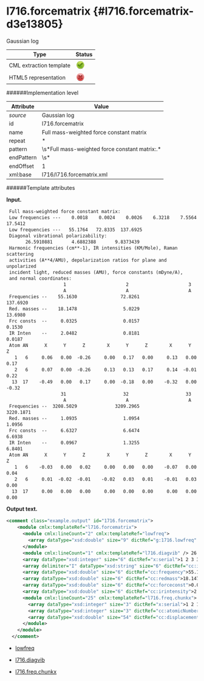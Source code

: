 # l716.forcematrix {#l716.forcematrix-d3e13805}

Gaussian log

| Type                                                                                                                                                | Status                                                                                                                                              |
|----|----|
| CML extraction template                                                                                                                             | ![](/imgs/Total.png)                                                                                                                                |
| HTML5 representation                                                                                                                                | ![](/imgs/None.png)                                                                                                                                 |

######Implementation level

| Attribute                                                                                                                                           | Value                                                                                                                                               |
|----|----|
| *source*                                                                                                                                            | Gaussian log                                                                                                                                        |
| id                                                                                                                                                  | l716.forcematrix                                                                                                                                    |
| name                                                                                                                                                | Full mass-weighted force constant matrix                                                                                                            |
| repeat                                                                                                                                              | \*                                                                                                                                                  |
| pattern                                                                                                                                             | \\s\*Full mass-weighted force constant matrix:.\*                                                                                                   |
| endPattern                                                                                                                                          | \\s\*                                                                                                                                               |
| endOffset                                                                                                                                           | 1                                                                                                                                                   |
| xml:base                                                                                                                                            | l716/l716.forcematrix.xml                                                                                                                           |

######Template attributes

**Input.**

     Full mass-weighted force constant matrix:
     Low frequencies ---    0.0018    0.0024    0.0026    6.3218    7.5564   17.5412
     Low frequencies ---   55.1764   72.8335  137.6925
     Diagonal vibrational polarizability:
           26.5910881       4.6882388       9.8373439
     Harmonic frequencies (cm**-1), IR intensities (KM/Mole), Raman scattering
     activities (A**4/AMU), depolarization ratios for plane and unpolarized
     incident light, reduced masses (AMU), force constants (mDyne/A),
     and normal coordinates:
                         1                      2                      3
                         A                      A                      A
     Frequencies --    55.1630                72.8261               137.6920
     Red. masses --    18.1478                 5.0229                13.6980
     Frc consts  --     0.0325                 0.0157                 0.1530
     IR Inten    --     2.0482                 0.8181                 0.0187
     Atom AN      X      Y      Z        X      Y      Z        X      Y      Z
       1   6     0.06   0.00  -0.26     0.00   0.17   0.00     0.13   0.00   0.17
       2   6     0.07   0.00  -0.26     0.13   0.13   0.17     0.14  -0.01   0.22
      13  17    -0.49   0.00   0.17     0.00  -0.18   0.00    -0.32   0.00  -0.32
                        31                     32                     33
                         A                      A                      A
     Frequencies --  3208.5029              3209.2965              3220.1871
     Red. masses --     1.0935                 1.0954                 1.0956
     Frc consts  --     6.6327                 6.6474                 6.6938
     IR Inten    --     0.0967                 1.3255                 6.8401
     Atom AN      X      Y      Z        X      Y      Z        X      Y      Z
       1   6    -0.03   0.00   0.02     0.00   0.00   0.00    -0.07   0.00   0.04
       2   6     0.01  -0.02  -0.01    -0.02   0.03   0.01    -0.01   0.03   0.00
      13  17     0.00   0.00   0.00     0.00   0.00   0.00     0.00   0.00   0.00

      

**Output text.**

```xml
<comment class="example.output" id="1716.forcematrix">
    <module cmlx:templateRef="l716.forcematrix">
      <module cmlx:lineCount="2" cmlx:templateRef="lowfreq">
        <array dataType="xsd:double" size="9" dictRef="g:1716.lowfreq" cmlx:templateRef="lowfreq">0.0018 0.0024 0.0026 6.3218 7.5564 17.5412 55.1764 72.8335 137.6925</array>
      </module>
      <module cmlx:lineCount="1" cmlx:templateRef="l716.diagvib" /> 26.5910881 4.6882388 9.8373439 
      <array dataType="xsd:integer" size="6" dictRef="x:serial">1 2 3 31 32 33</array>
      <array delimiter="I" dataType="xsd:string" size="6" dictRef="cc:irrep">IAIAIAIAIAIAI</array>
      <array dataType="xsd:double" size="6" dictRef="cc:frequency">55.163 72.8261 137.692 3208.5029 3209.2965 3220.1871</array>
      <array dataType="xsd:double" size="6" dictRef="cc:redmass">18.1478 5.0229 13.698 1.0935 1.0954 1.0956</array>
      <array dataType="xsd:double" size="6" dictRef="cc:forceconst">0.0325 0.0157 0.153 6.6327 6.6474 6.6938</array>
      <array dataType="xsd:double" size="6" dictRef="cc:irintensity">2.0482 0.8181 0.0187 0.0967 1.3255 6.8401</array>
      <module cmlx:lineCount="25" cmlx:templateRef="l716.freq.chunkx">
        <array dataType="xsd:integer" size="3" dictRef="x:serial">1 2 13</array>
        <array dataType="xsd:integer" size="3" dictRef="cc:atomicNumber">6 6 17</array>
        <array dataType="xsd:double" size="54" dictRef="cc:displacement">0.06 0.0 -0.26 0.0 0.17 0.0 0.13 0.0 0.17 0.07 0.0 -0.26 0.13 0.13 0.17 0.14 -0.01 0.22 -0.49 0.0 0.17 0.0 -0.18 0.0 -0.32 0.0 -0.32 -0.03 0.0 0.02 0.0 0.0 0.0 -0.07 0.0 0.04 0.01 -0.02 -0.01 -0.02 0.03 0.01 -0.01 0.03 0.0 0.0 0.0 0.0 0.0 0.0 0.0 0.0 0.0 0.0</array>
      </module>
    </module>
  </comment>
```

-   [lowfreq](/out/md/cml/gaussian_log/lowfreq-d3e13814)

<!-- -->

-   [l716.diagvib](/out/md/cml/gaussian_log/l716.diagvib-d3e13836)

<!-- -->

-   [l716.freq.chunkx](/out/md/cml/gaussian_log/l716.freq.chunkx-d3e13865)


